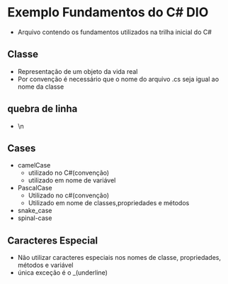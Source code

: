 # Exemplo Fundamentos do C# DIO

- Arquivo contendo os fundamentos utilizados na trilha inicial do C#

## Classe

- Representação de um objeto da vida real
- Por convenção é necessário que o nome do arquivo .cs seja igual ao nome da classe

## quebra de linha

- \n

## Cases

- camelCase
  - utilizado no C#(convenção)
  - utilizado em nome de variável
- PascalCase
  - Utilizado no c#(convenção)
  - Utilizado em nome de classes,propriedades e métodos
- snake_case
- spinal-case

## Caracteres Especial

- Não utilizar caracteres especiais nos nomes de classe, propriedades, métodos e variável
- única exceção é o _(underline)
